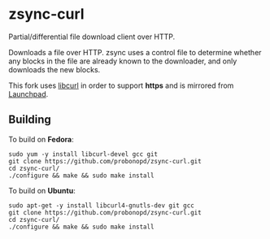 # zsync-curl

Partial/differential file download client over HTTP.

Downloads a file over HTTP. zsync uses a control file to determine whether any blocks in the file are already known to the downloader, and only downloads the new blocks. 

This fork uses [libcurl](http://curl.haxx.se/libcurl/) in order to support __https__ and is mirrored from [Launchpad](https://launchpad.net/zsync-curl).

## Building

To build on __Fedora__:
```
sudo yum -y install libcurl-devel gcc git 
git clone https://github.com/probonopd/zsync-curl.git
cd zsync-curl/
./configure && make && sudo make install

```
To build on __Ubuntu__:
```
sudo apt-get -y install libcurl4-gnutls-dev git gcc
git clone https://github.com/probonopd/zsync-curl.git
cd zsync-curl/
./configure && make && sudo make install
```

